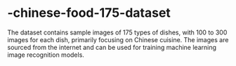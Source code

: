 # -chinese-food-175-dataset
The dataset contains sample images of 175 types of dishes, with 100 to 300 images for each dish, primarily focusing on Chinese cuisine. The images are sourced from the internet and can be used for training machine learning image recognition models.

